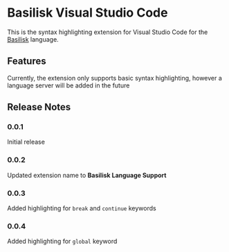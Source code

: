 # Basilisk Visual Studio Code

This is the syntax highlighting extension for Visual Studio Code for the [Basilisk](https://github.com/viper-org/basilisk) language.

## Features

Currently, the extension only supports basic syntax highlighting, however a language server will be added in the future

## Release Notes

### 0.0.1

Initial release

### 0.0.2

Updated extension name to **Basilisk Language Support**

### 0.0.3

Added highlighting for `break` and `continue` keywords

### 0.0.4

Added highlighting for `global` keyword